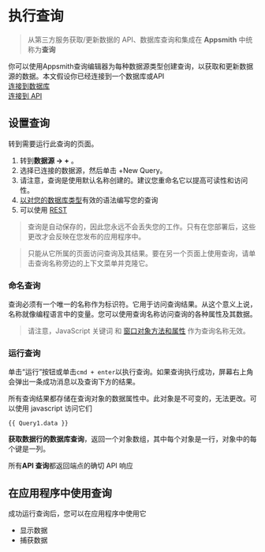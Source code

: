 # 执行查询

> 从第三方服务获取/更新数据的 API、数据库查询和集成在 **Appsmith** 中统称为**查询**

你可以使用Appsmith查询编辑器为每种数据源类型创建查询，以获取和更新数据源的数据。本文假设你已经连接到一个数据库或API\
[连接到数据库](../lian-jie-dao-shu-ju-ku.md)\
[连接到 API](pei-zhi-api.md)

## 设置查询

转到需要运行此查询的页面。

1. 转到**数据源 → +** 。
2. 选择已连接的数据源，然后单击 +New Query。
3. 请注意，查询是使用默认名称创建的。建议您重命名它以提高可读性和访问性。
4. [以对您的数据库类型](broken-reference)有效的语法编写您的查询
5. 可以使用 [REST](broken-reference)

> 查询是自动保存的，因此您永远不会丢失您的工作。只有在您部署后，这些更改才会反映在您发布的应用程序中。

> 只能从它所属的页面访问查询及其结果。要在另一个页面上使用查询，请单击查询名称旁边的上下文菜单并克隆它。

### 命名查询

查询必须有一个唯一的名称作为标识符。它用于访问查询结果。从这个意义上说，名称就像编程语言中的变量。您可以使用查询名称访问查询的各种属性及其数据。

> 请注意，JavaScript 关键词 和 [窗口对象方法和属性](https://www.w3schools.com/jsref/obj\_window.asp) 作为查询名称无效。

### 运行查询

单击“运行”按钮或单击`cmd + enter`以执行查询。如果查询执行成功，屏幕右上角会弹出一条成功消息以及查询下方的结果。

所有查询结果都存储在查询对象的数据属性中。此对象是不可变的，无法更改。可以使用 javascript 访问它们

```
{{ Query1.data }}
```

**获取数据行的数据库查询**，返回一个对象数组，其中每个对象是一行，对象中的每个键是一列。

所有**API 查询**都返回端点的确切 API 响应

## 在应用程序中使用查询

成功运行查询后，您可以在应用程序中使用它

* 显示数据
* 捕获数据

